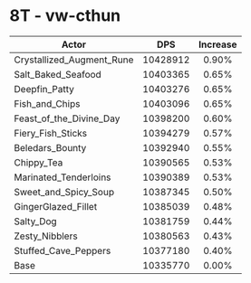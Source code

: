 # 8T - vw-cthun
| Actor | DPS | Increase |
|---|:---:|:---:|
|Crystallized_Augment_Rune|10428912|0.90%|
|Salt_Baked_Seafood|10403365|0.65%|
|Deepfin_Patty|10403276|0.65%|
|Fish_and_Chips|10403096|0.65%|
|Feast_of_the_Divine_Day|10398200|0.60%|
|Fiery_Fish_Sticks|10394279|0.57%|
|Beledars_Bounty|10392940|0.55%|
|Chippy_Tea|10390565|0.53%|
|Marinated_Tenderloins|10390389|0.53%|
|Sweet_and_Spicy_Soup|10387345|0.50%|
|GingerGlazed_Fillet|10385039|0.48%|
|Salty_Dog|10381759|0.44%|
|Zesty_Nibblers|10380563|0.43%|
|Stuffed_Cave_Peppers|10377180|0.40%|
|Base|10335770|0.00%|
